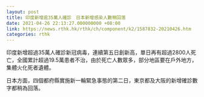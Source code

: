 ```yaml
---
layout: post
title: 印度新增逾35萬人確診　日本新增感染人數稍回落
date: 2021-04-26 22:13:27.000000000 +08:00
link: https://news.rthk.hk/rthk/ch/component/k2/1587832-20210426.htm
categories: rthk
---
```


印度新增超過35萬人確診新冠病毒，連續第五日創新高，單日再有超過2800人死亡，全國累計超過19.5萬患者不治，由於死亡人數眾多，部分地區要在戶外地方，集體火化死者遺體。

日本方面，四個都府縣實施新一輪緊急事態的第二日，東京都及大阪的新增確診數字都稍為回落。
